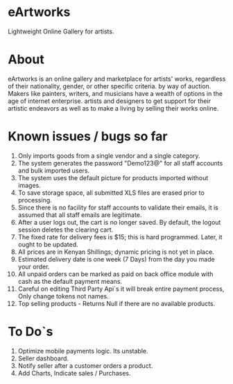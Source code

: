 # eArtworks

Lightweight Online Gallery for artists.

# About

eArtworks is an online gallery and marketplace for artists' works, regardless of their nationality, gender, or other specific criteria.
by way of auction. Makers like painters, writers, and musicians have a wealth of options in the age of internet enterprise.
artists and designers to get support for their artistic endeavors as well as to make a living by selling their works online.

# Known issues / bugs so far

1. Only imports goods from a single vendor and a single category. <br>
2. The system generates the password "Demo123@" for all staff accounts and bulk imported users. <br>
3. The system uses the default picture for products imported without images. <br>
4. To save storage space, all submitted XLS files are erased prior to processing. <br>
5. Since there is no facility for staff accounts to validate their emails, it is assumed that all staff emails are legitimate. <br>
6. After a user logs out, the cart is no longer saved. By default, the logout session deletes the clearing cart. <br>
7. The fixed rate for delivery fees is $15; this is hard programmed. Later, it ought to be updated. <br>
8. All prices are in Kenyan Shillings; dynamic pricing is not yet in place. <br>
9. Estimated delivery date is one week (7 Days) from the day you made your order. <br>
10. All unpaid orders can be marked as paid on back office module with cash as the default payment means.
11. Careful on editing Third Party Api`s it will break entire payment process, Only change tokens not names.
12. Top selling products - Returns Null if there are no available products.

# To Do`s

1. Optimize mobile payments logic. Its unstable. <br>
2. Seller dashboard. <br>
3. Notify seller after a customer orders a product. <br>
4. Add Charts, Indicate sales / Purchases. <br>
